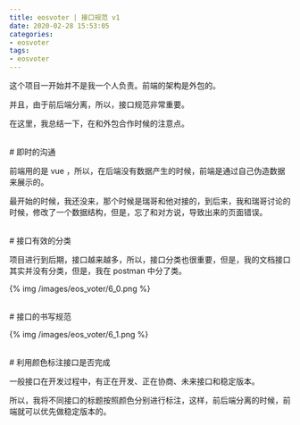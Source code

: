 ```yaml
---
title: eosvoter | 接口规范 v1
date: 2020-02-28 15:53:05
categories:
- eosvoter
tags:
- eosvoter
---
```

这个项目一开始并不是我一个人负责。前端的架构是外包的。

并且，由于前后端分离，所以，接口规范非常重要。

在这里，我总结一下，在和外包合作时候的注意点。

<!-- more -->

<br/>
# 即时的沟通
<br/>

前端用的是 vue ，所以，在后端没有数据产生的时候，前端是通过自己伪造数据来展示的。

最开始的时候，我还没来，那个时候是瑞哥和他对接的，到后来，我和瑞哥讨论的时候，修改了一个数据结构，但是，忘了和对方说，导致出来的页面错误。

<br/>
# 接口有效的分类
<br/>

项目进行到后期，接口越来越多，所以，接口分类也很重要，但是，我的文档接口其实并没有分类，但是，我在 postman 中分了类。

{% img /images/eos_voter/6_0.png %}

<br/>
# 接口的书写规范
<br/>

{% img /images/eos_voter/6_1.png %}

<br/>
# 利用颜色标注接口是否完成
<br/>

一般接口在开发过程中，有正在开发、正在协商、未来接口和稳定版本。

所以，我将不同接口的标题按照颜色分别进行标注，这样，前后端分离的时候，前端就可以优先做稳定版本的。

